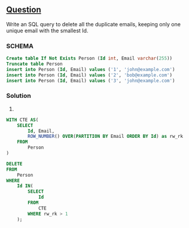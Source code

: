 ## [Question]()
Write an SQL query to delete all the duplicate emails, keeping only one unique email with the smallest Id.


### SCHEMA
```SQL
Create table If Not Exists Person (Id int, Email varchar(255))
Truncate table Person
insert into Person (Id, Email) values ('1', 'john@example.com')
insert into Person (Id, Email) values ('2', 'bob@example.com')
insert into Person (Id, Email) values ('3', 'john@example.com')
```

### Solution
1.
```SQL
WITH CTE AS(
    SELECT
        Id, Email,
        ROW_NUMBER() OVER(PARTITION BY Email ORDER BY Id) as rw_rk
    FROM
        Person
)

DELETE
FROM
    Person
WHERE
    Id IN(
        SELECT
            Id
        FROM
            CTE
        WHERE rw_rk > 1
    );
```